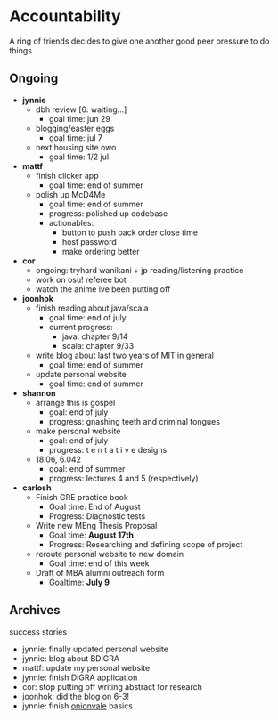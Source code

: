 # Accountability

A ring of friends decides to give one another good peer pressure to do things

## Ongoing
* **jynnie**
  * dbh review [6: waiting...]
    * goal time: jun 29
  * blogging/easter eggs
    * goal time: jul 7
  * next housing site owo
    * goal time: 1/2 jul
* **mattf** 
  * finish clicker app
    * goal time: end of summer
  * polish up McD4Me
    * goal time: end of summer
    * progress: polished up codebase
    * actionables: 
      * button to push back order close time
      * host password
      * make ordering better
* **cor**
  * ongoing: tryhard wanikani + jp reading/listening practice
  * work on osu! referee bot
  * watch the anime ive been putting off
* **joonhok**
  * finish reading about java/scala
  	* goal time: end of july
    * current progress:
      * java: chapter 9/14
      * scala: chapter 9/33
  * write blog about last two years of MIT in general
    * goal time: end of summer
  * update personal website
    * goal time: end of summer
* **shannon** 
  * arrange this is gospel
    * goal: end of july
    * progress: gnashing teeth and criminal tongues
  * make personal website
    * goal: end of july
    * progress: t e n t a t i v e designs
  * 18.06, 6.042
    * goal: end of summer
    * progress: lectures 4 and 5 (respectively)
* **carlosh**
  * Finish GRE practice book
    * Goal time: End of August
    * Progress: Diagnostic tests
  * Write new MEng Thesis Proposal
    * Goal time: **August 17th**
    * Progress: Researching and defining scope of project
  * reroute personal website to new domain
    * Goal time: end of this week
  * Draft of MBA alumni outreach form
    * Goaltime: **July 9**
  

## Archives

success stories

* jynnie: finally updated personal website
* jynnie: blog about BDiGRA
* mattf: update my personal website
* jynnie: finish DiGRA application
* cor: stop putting off writing abstract for research
* joonhok: did the blog on 6-3!
* jynnie: finish [onionvale](onionvale.herokuapp.com) basics
